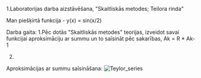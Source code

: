 1.Laboratorijas darba aizstāvēšana, "Skaitliskās metodes; Teilora rinda"

Man piešķirtā funkcija - y(x) = sin(x/2)

Darba gaita:
1.Pēc dotās "Skaitliskās metodes" teorijas, izveidot savai funkcijai 
aproksimāciju ar summu un to saīsināt pēc sakarības, Ak = R * Ak-1


2.

Aproksimācijas ar summu saīsināšana:
![Teylor_series](Teylor_series.png)